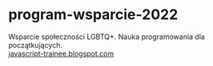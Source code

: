 # program-wsparcie-2022
Wsparcie społeczności LGBTQ+.  Nauka programowania dla początkujących. <br>
[javascript-trainee.blogspot.com](http://javascript-trainee.blogspot.com)
